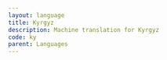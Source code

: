 ```yaml
---
layout: language
title: Kyrgyz
description: Machine translation for Kyrgyz
code: ky
parent: Languages
---
```

